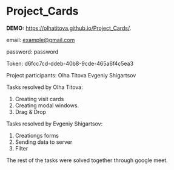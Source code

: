 # Project_Cards

**DEMO:** https://olhatitova.github.io/Project_Cards/.

email: example@gmail.com

password: password

Token: d6fcc7cd-ddeb-40b8-9cde-465a6f4c5ea3 

Project participants:
Olha Titova
Evgeniy Shigartsov

Tasks resolved by Olha Titova:

1. Creating visit cards
2. Creating modal windows.
3. Drag & Drop

Tasks resolved by Evgeniy Shigartsov:

1. Creationgs forms
2. Sending data to server
3. Filter

The rest of the tasks were solved together through google meet.
